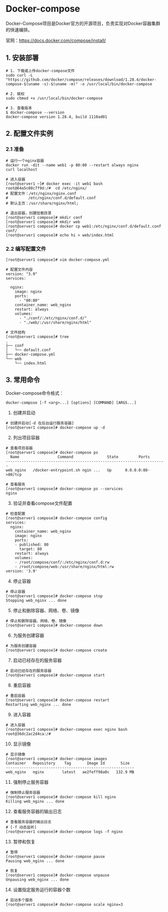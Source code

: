 # Docker-compose 

Docker-Compose项目是Docker官方的开源项目，负责实现对Docker容器集群的快速编排。

官网：https://docs.docker.com/compose/install/

## 1. 安装部署

```
# 1. 下载或上传docker-compose文件
sudo curl -L "https://github.com/docker/compose/releases/download/1.28.4/docker-compose-$(uname -s)-$(uname -m)" -o /usr/local/bin/docker-compose

# 2. 赋权
sudo chmod +x /usr/local/bin/docker-compose

# 3. 查看版本
$ docker-compose --version
docker-compose version 1.28.4, build 1110ad01
```

## 2. 配置文件实例

### 2.1 准备

```
# 运行一个nginx容器
docker run -dit --name web1 -p 80:80 --restart always nginx
curl localhost

# 进入容器
[root@server1 ~]# docker exec -it web1 bash
root@64a5c08c7f9d:/#  cd /etc/nginx/
# 配置文件：/etc/nginx/nginx.conf
#         /etc/nginx/conf.d/default.conf
# 默认主页：/usr/share/nginx/html;

# 退出容器，创建挂载目录
[root@server1 compose]# mkdir conf
[root@server1 compose]# mkdir web
[root@server1 compose]# docker cp web1:/etc/nginx/conf.d/default.conf conf/
[root@server1 compose]# echo hi > web/index.html
```

### 2.2 编写配置文件

```
[root@server1 compose]# vim docker-compose.yml 

# 配置文件内容
version: "3.9"
services:

  nginx:
    image: nginx
    ports:
      - "80:80"
    container_name: web_nginx
    restart: always
    volumes:
      - "./conf/:/etc/nginx/conf.d/"
      - "./web/:/usr/share/nginx/html"
```

```
# 文件结构
[root@server1 compose]# tree
.
├── conf
│   └── default.conf
├── docker-compose.yml
└── web
    └── index.html
```

## 3. 常用命令

Docker-compose命令格式：

```
docker-compose [-f <arg>...] [options] [COMMAND] [ARGS...]
```

1. 创建并启动

```
# 创建并启动[-d 在后台运行服务容器]
[root@server1 compose]# docker-compose up -d
```

2. 列出项目容器

```
# 查看项目容器
[root@server1 compose]# docker-compose ps
  Name                 Command               State         Ports       
-----------------------------------------------------------------------
web_nginx   /docker-entrypoint.sh ngin ...   Up      0.0.0.0:80->80/tcp

# 查看服务
[root@server1 compose]# docker-compose ps --services
nginx
```

3. 验证并查看compose文件配置

```
# 检查配置
[root@server1 compose]# docker-compose config
services:
  nginx:
    container_name: web_nginx
    image: nginx
    ports:
    - published: 80
      target: 80
    restart: always
    volumes:
    - /root/compose/conf/:/etc/nginx/conf.d:rw
    - /root/compose/web:/usr/share/nginx/html:rw
version: '3.9'
```

4. 停止容器

```
# 停止容器
[root@server1 compose]# docker-compose stop
Stopping web_nginx ... done
```

5. 停止和删除容器、网络、卷、镜像

```
# 停止和删除容器、网络、卷、镜像
[root@server1 compose]# docker-compose down
```

6. 为服务创建容器

```
# 为服务创建容器
[root@server1 compose]# docker-compose create
```

7. 启动已经存在的服务容器

```
# 启动已经存在的服务容器
[root@server1 compose]# docker-compose start
```

8. 重启容器

```
# 重启容器
[root@server1 compose]# docker-compose restart
Restarting web_nginx ... done
```

9. 进入容器

```
# 进入容器
[root@server1 compose]# docker-compose exec nginx bash
root@36dc2ac2d4ca:/# 
```

10. 显示镜像

```
# 显示镜像
[root@server1 compose]# docker-compose images
Container   Repository    Tag       Image Id       Size  
---------------------------------------------------------
web_nginx   nginx        latest   ae2feff98a0c   132.9 MB
```

11. 强制停止服务容器

```
# 强制停止服务容器
[root@server1 compose]# docker-compose kill nginx
Killing web_nginx ... done
```

12. 查看服务容器的输出日志

```
# 查看服务容器的输出日志
# [-f 动态监听]
[root@server1 compose]# docker-compose logs -f nginx 
```

13. 暂停和恢复

```
# 暂停
[root@server1 compose]# docker-compose pause
Pausing web_nginx ... done

# 恢复
[root@server1 compose]# docker-compose unpause
Unpausing web_nginx ... done
```

14. 设置指定服务运行的容器个数

```
# 启动多个服务
[root@server1 compose]# docker-compose scale nginx=3
```

